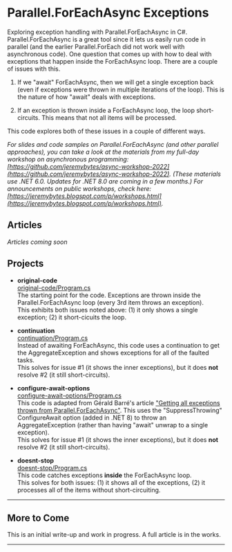# Parallel.ForEachAsync Exceptions  

Exploring exception handling with Parallel.ForEachAsync in C#. Parallel.ForEachAsync is a great tool since it lets us easily run code in parallel (and the earlier Parallel.ForEach did not work well with asynchronous code). One question that comes up with how to deal with exceptions that happen inside the ForEachAsync loop. There are a couple of issues with this.  

1. If we "await" ForEachAsync, then we will get a single exception back (even if exceptions were thrown in multiple iterations of the loop). This is the nature of how "await" deals with exceptions.  

2. If an exception is thrown inside a ForEachAsync loop, the loop short-circuits. This means that not all items will be processed.  

This code explores both of these issues in a couple of different ways.  

*For slides and code samples on Parallel.ForEachAsync (and other parallel approaches), you can take a look at the materials from my full-day workshop on asynchronous programming: [https://github.com/jeremybytes/async-workshop-2022](https://github.com/jeremybytes/async-workshop-2022). (These materials use .NET 6.0. Updates for .NET 8.0 are coming in a few months.) For announcements on public workshops, check here: [https://jeremybytes.blogspot.com/p/workshops.html](https://jeremybytes.blogspot.com/p/workshops.html).*  

## Articles

*Articles coming soon*

## Projects

* **original-code**  
[original-code/Program.cs](./ForEachAsyncException/original-code/Program.cs)  
The starting point for the code. Exceptions are thrown inside the Parallel.ForEachAsync loop (every 3rd item throws an exception).  
This exhibits both issues noted above: (1) it only shows a single exception; (2) it short-cicuits the loop.  

* **continuation**  
[continuation/Program.cs](./ForEachAsyncException/continuation/Program.cs)  
Instead of awaiting ForEachAsync, this code uses a continuation to get the AggregateException and shows exceptions for all of the faulted tasks.  
This solves for issue #1 (it shows the inner exceptions), but it does **not** resolve #2 (it still short-circuits).  

* **configure-await-options**  
[configure-await-options/Program.cs](./ForEachAsyncException/configure-await-options/Program.cs)  
This code is adapted from Gérald Barré's article ["Getting all exceptions thrown from Parallel.ForEachAsync"](https://www.meziantou.net/getting-all-exceptions-thrown-from-parallel-foreachasync.htm). This uses the "SuppressThrowing" ConfigureAwait option (added in .NET 8) to throw an AggregateException (rather than having "await" unwrap to a single exception).  
This solves for issue #1 (it shows the inner exceptions), but it does **not** resolve #2 (it still short-circuits).  

* **doesnt-stop**  
[doesnt-stop/Program.cs](./ForEachAsyncException/doesnt-stop/Program.cs)  
This code catches exceptions **inside** the ForEachAsync loop.  
This solves for both issues: (1) it shows all of the exceptions, (2) it processes all of the items without short-circuiting.

---
## More to Come
This is an initial write-up and work in progress. A full article is in the works.

---